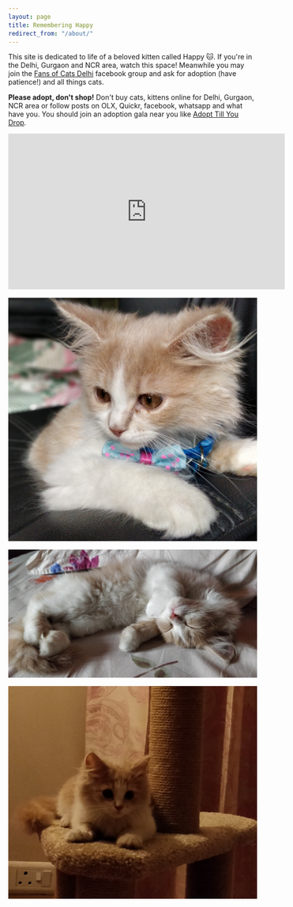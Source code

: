 ```yaml
---
layout: page
title: Remembering Happy
redirect_from: "/about/"
---
```


This site is dedicated to life of a beloved kitten called Happy 🐱. If you're in
the Delhi, Gurgaon and NCR area, watch this space! Meanwhile you may join the
[Fans of Cats Delhi](https://www.facebook.com/groups/850715891625822/)
facebook group and ask for adoption (have patience!) and all things cats.

<b>Please adopt, don't shop!</b> Don't buy cats, kittens online for Delhi,
Gurgaon, NCR area or follow posts on OLX, Quickr, facebook, whatsapp and what
have you. You should join an adoption gala near you like [Adopt Till You
Drop](https://www.facebook.com/adoptillyoudrop/).

<center>
<iframe width="560" height="315" src="https://www.youtube.com/embed/pKbkPPiKX24?rel=0" frameborder="0" allow="autoplay; encrypted-media" allowfullscreen></iframe>
</center>

![Gentleman Happy](/photos/office-happy.jpg)

![Napping Happy](/photos/napping-happy.jpg)

![Cat Tree Happy](/photos/cat-tree-happy.jpg)
